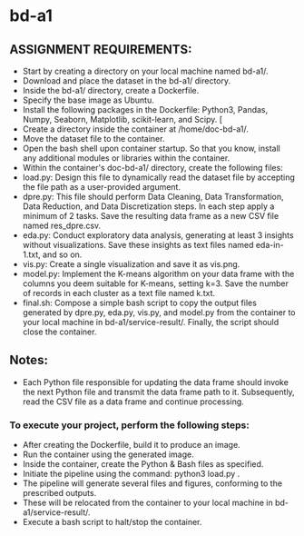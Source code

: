 # bd-a1
## ASSIGNMENT REQUIREMENTS:
- Start by creating a directory on your local machine named bd-a1/.
- Download and place the dataset in the bd-a1/ directory.
- Inside the bd-a1/ directory, create a Dockerfile.
- Specify the base image as Ubuntu. 
- Install the following packages in the Dockerfile: Python3, Pandas, Numpy,
Seaborn, Matplotlib, scikit-learn, and Scipy. [
- Create a directory inside the container at /home/doc-bd-a1/.
- Move the dataset file to the container.
- Open the bash shell upon container startup. 
So that you know, install any additional modules or libraries within the
container.
- Within the container's doc-bd-a1/ directory, create the following files:
- load.py: Design this file to dynamically read the dataset file by accepting the file
path as a user-provided argument.
- dpre.py: This file should perform Data Cleaning, Data Transformation, Data
Reduction, and Data Discretization steps. In each step apply a minimum of 2 tasks.
Save the resulting data frame as a new CSV file named res_dpre.csv. 
- eda.py: Conduct exploratory data analysis, generating at least 3 insights without
visualizations. Save these insights as text files named eda-in-1.txt, and so on.
- vis.py: Create a single visualization and save it as vis.png.
- model.py: Implement the K-means algorithm on your data frame with the
columns you deem suitable for K-means, setting k=3. Save the number of records
in each cluster as a text file named k.txt.
- final.sh: Compose a simple bash script to copy the output files generated by
dpre.py, eda.py, vis.py, and model.py from the container to your local machine
in bd-a1/service-result/. Finally, the script should close the container. 
## Notes:
- Each Python file responsible for updating the data frame should invoke the next Python file and transmit the data frame path to it. Subsequently, read the CSV file as a data frame and continue processing.
### To execute your project, perform the following steps:
- After creating the Dockerfile, build it to produce an image.
- Run the container using the generated image.
- Inside the container, create the Python & Bash files as specified.
- Initiate the pipeline using the command: python3 load.py <dataset-path>.
- The pipeline will generate several files and figures, conforming to the prescribed outputs.
- These will be relocated from the container to your local machine in bd-a1/service-result/.
- Execute a bash script to halt/stop the container.
